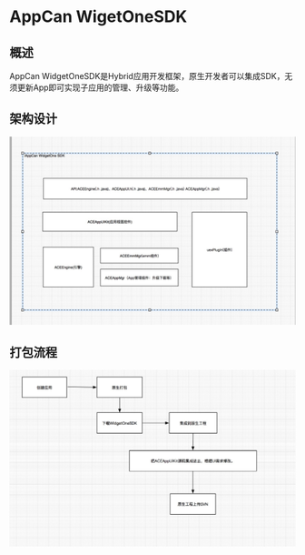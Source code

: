 
# AppCan WigetOneSDK


## 概述

AppCan WidgetOneSDK是Hybrid应用开发框架，原生开发者可以集成SDK，无须更新App即可实现子应用的管理、升级等功能。

## 架构设计

![Markdown](img/archnew.jpg)

## 打包流程

![Markdown](img/flow.jpg)